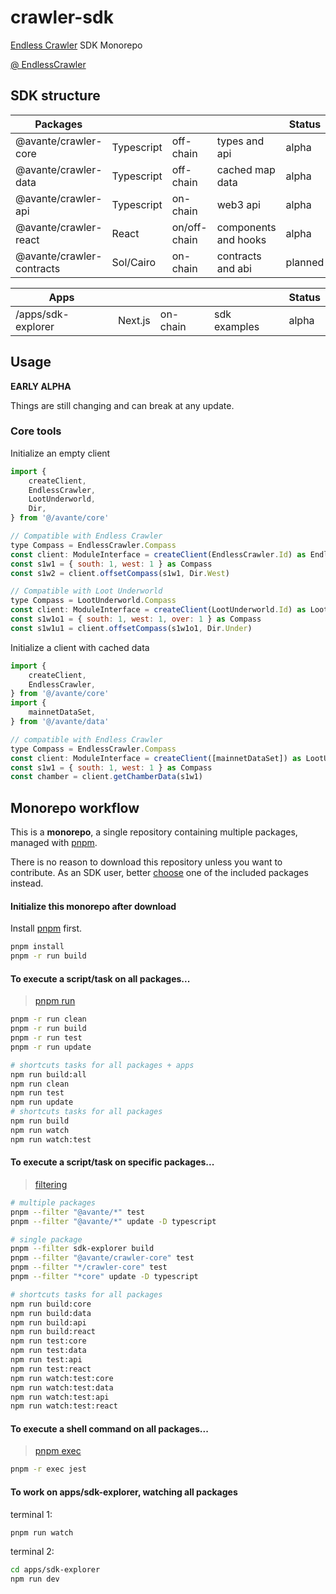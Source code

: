 # crawler-sdk

[Endless Crawler](https://endlesscrawler.io/) SDK Monorepo

[@ EndlessCrawler](https://twitter.com/EndlessCrawler)

## SDK structure

| Packages                  |            |                  |                      | Status  |
|---------------------------|------------|------------------|----------------------|---------|
| @avante/crawler-core      | Typescript | off-chain        | types and api        | alpha   |
| @avante/crawler-data      | Typescript | off-chain        | cached map data      | alpha   |
| @avante/crawler-api       | Typescript | on-chain         | web3 api             | alpha   |
| @avante/crawler-react     | React      | on/off-chain     | components and hooks | alpha   |
| @avante/crawler-contracts | Sol/Cairo  | on-chain         | contracts and abi    | planned |

| Apps                      |            |                  |                      | Status  |
|---------------------------|------------|------------------|----------------------|---------|
| /apps/sdk-explorer        | Next.js    | on-chain         | sdk examples         | alpha   |


## Usage

**EARLY ALPHA**

Things are still changing and can break at any update.


### Core tools

Initialize an empty client

```js
import {
	createClient,
	EndlessCrawler,
	LootUnderworld,
	Dir,
} from '@/avante/core'

// Compatible with Endless Crawler
type Compass = EndlessCrawler.Compass
const client: ModuleInterface = createClient(EndlessCrawler.Id) as EndlessCrawler.Module
const s1w1 = { south: 1, west: 1 } as Compass
const s1w2 = client.offsetCompass(s1w1, Dir.West)

// Compatible with Loot Underworld
type Compass = LootUnderworld.Compass
const client: ModuleInterface = createClient(LootUnderworld.Id) as LootUnderworld.Module
const s1w1o1 = { south: 1, west: 1, over: 1 } as Compass
const s1w1u1 = client.offsetCompass(s1w1o1, Dir.Under)
```

Initialize a client with cached data

```js
import {
	createClient,
	EndlessCrawler,
} from '@/avante/core'
import {
	mainnetDataSet,
} from '@/avante/data'

// compatible with Endless Crawler
type Compass = EndlessCrawler.Compass
const client: ModuleInterface = createClient([mainnetDataSet]) as LootUnderworld.Module
const s1w1 = { south: 1, west: 1 } as Compass
const chamber = client.getChamberData(s1w1)
```


## Monorepo workflow

This is a **monorepo**, a single repository containing multiple packages, managed with [pnpm](https://pnpm.io/workspaces).

There is no reason to download this repository unless you want to contribute. As an SDK user, better [choose](#which-package-should-i-get) one of the included packages instead.


#### Initialize this monorepo after download

Install [pnpm](https://pnpm.io/installation) first.

```sh
pnpm install
pnpm -r run build
```


#### To execute a script/task on all packages...

> [pnpm run](https://pnpm.io/cli/run)

```sh
pnpm -r run clean
pnpm -r run build
pnpm -r run test
pnpm -r run update

# shortcuts tasks for all packages + apps
npm run build:all
npm run clean
npm run test
npm run update
# shortcuts tasks for all packages
npm run build
npm run watch
npm run watch:test
```

#### To execute a script/task on specific packages...

> [filtering](https://pnpm.io/filtering)

```sh
# multiple packages
pnpm --filter "@avante/*" test
pnpm --filter "@avante/*" update -D typescript

# single package
pnpm --filter sdk-explorer build
pnpm --filter "@avante/crawler-core" test
pnpm --filter "*/crawler-core" test
pnpm --filter "*core" update -D typescript

# shortcuts tasks for all packages
npm run build:core
npm run build:data
npm run build:api
npm run build:react
npm run test:core
npm run test:data
npm run test:api
npm run test:react
npm run watch:test:core
npm run watch:test:data
npm run watch:test:api
npm run watch:test:react
```

#### To execute a shell command on all packages...

> [pnpm exec](https://pnpm.io/cli/exec)

```sh
pnpm -r exec jest
```

#### To work on apps/sdk-explorer, watching all packages

terminal 1:

```sh
pnpm run watch
```

terminal 2:

```sh
cd apps/sdk-explorer
npm run dev
```



